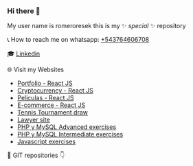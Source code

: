 ### Hi there 👋


My user name is romeroresek this is my ✨ _special_ ✨ repository<br>

📞 How to reach me on whatsapp: [+543764606708](https://wa.me/543764606708)<br>

🎓 [Linkedin](https://www.linkedin.com/in/romeroresek/)

🌐 Visit my Websites <br>
- [Portfolio - React JS](http://portafolio.portafolio.ar)
- [Cryptocurrency - React JS](http://criptos.portafolio.ar)
- [Peliculas - React JS](http://peliculas.portafolio.ar)
- [E-commerce - React JS](http://minegocio.portafolio.ar)
- [Tennis Tournament draw](http://torneito.com.ar)<br>
- [Lawyer site](http://yawny.com.ar/)<br>
- [PHP y MySQL Advanced exercises](https://portafolio.ar/php_avanzado_utn/)<br>
- [PHP y MySQL Intermediate exercises](https://portafolio.ar/php_intermedio_utn/noticias.php)<br>
- [Javascript exercises](https://portafolio.ar/javascript_utn/)<br>

💼 GIT repositories 👇
